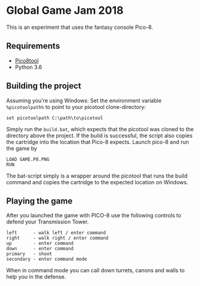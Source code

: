 # Global Game Jam 2018

This is an experiment that uses the fantasy console Pico-8.

## Requirements

- [Pico8tool](https://github.com/dansanderson/picotool)
- Python 3.6

## Building the project

Assuming you're using Windows: Set the environment variable `%picotoolpath%` to point to your picotool clone-directory:

```
set picotoolpath C:\path\to\picotool
```

Simply run the `build.bat`, which expects that the picotool was cloned to the directory above the project. If the build is successful, the script also copies the cartridge into the location that Pico-8 expects. Launch pico-8 and run the game by

```
LOAD GAME.P8.PNG
RUN
```

The bat-script simply is a wrapper around the picotool that runs the build command and copies the cartridge to the expected location on Windows.

## Playing the game

After you launched the game with PICO-8 use the following controls to defend your Transmission Tower.

```
left      - walk left / enter command
right     - walk right / enter command
up        - enter command
down      - enter command
primary   - shoot
secondary - enter command mode
```

When in command mode you can call down turrets, canons and walls to help you in the defense.
